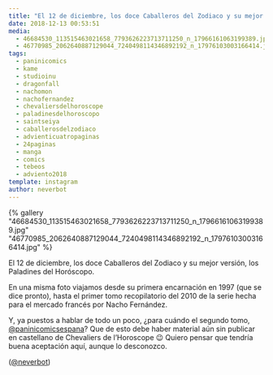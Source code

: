 ```yaml
---
title: "El 12 de diciembre, los doce Caballeros del Zodiaco y su mejor versión, los Paladines del Horóscopo"
date: 2018-12-13 00:53:51
media: 
  - 46684530_113515463021658_7793626223713711250_n_17966161063199389.jpg
  - 46770985_2062640887129044_7240498114346892192_n_17976103003166414.jpg
tags: 
  - paninicomics
  - kame
  - studioinu
  - dragonfall
  - nachomon
  - nachofernandez
  - chevaliersdelhoroscope
  - paladinesdelhoroscopo
  - saintseiya
  - caballerosdelzodiaco
  - advienticuatropaginas
  - 24paginas
  - manga
  - comics
  - tebeos
  - adviento2018
template: instagram
author: neverbot
---
```


{% gallery "46684530_113515463021658_7793626223713711250_n_17966161063199389.jpg" "46770985_2062640887129044_7240498114346892192_n_17976103003166414.jpg" %}

El 12 de diciembre, los doce Caballeros del Zodiaco y su mejor versión, los Paladines del Horóscopo.

En una misma foto viajamos desde su primera encarnación en 1997 (que se dice pronto), hasta el primer tomo recopilatorio del 2010 de la serie hecha para el mercado francés por Nacho Fernández.

Y, ya puestos a hablar de todo un poco, ¿para cuándo el segundo tomo, [@paninicomicsespana](https://instagram.com/paninicomicsespana)? Que de esto debe haber material aún sin publicar en castellano de Chevaliers de l’Horoscope 😉 Quiero pensar que tendría buena aceptación aquí, aunque lo desconozco.

([@neverbot](https://instagram.com/neverbot))
